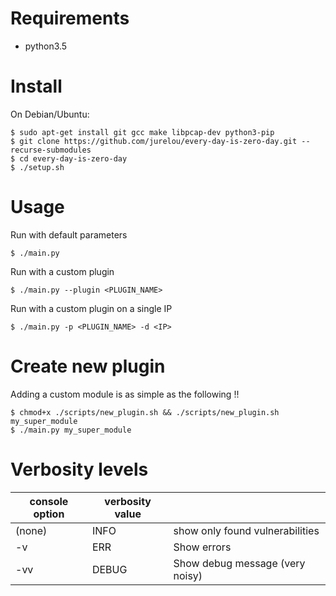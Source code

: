 # Requirements
*	python3.5
# Install

On Debian/Ubuntu:

	$ sudo apt-get install git gcc make libpcap-dev python3-pip
	$ git clone https://github.com/jurelou/every-day-is-zero-day.git --recurse-submodules
	$ cd every-day-is-zero-day
	$ ./setup.sh
# Usage

Run with default parameters

	$ ./main.py

Run with a custom plugin 
	
	$ ./main.py --plugin <PLUGIN_NAME>

Run with a custom plugin  on a single IP

	$ ./main.py -p <PLUGIN_NAME> -d <IP>


# Create new plugin

Adding a custom module is as simple as the following !!

	$ chmod+x ./scripts/new_plugin.sh && ./scripts/new_plugin.sh my_super_module
	$ ./main.py my_super_module

# Verbosity levels
| console option | verbosity value | |
|---|---|---|
| (none) | INFO |  show only found vulnerabilities |
| -v | ERR | Show errors |
| -vv | DEBUG | Show debug message (very noisy) |
